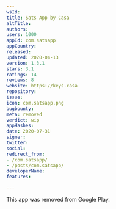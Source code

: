 ```yaml
---
wsId: 
title: Sats App by Casa
altTitle: 
authors: 
users: 1000
appId: com.satsapp
appCountry: 
released: 
updated: 2020-04-13
version: 1.3.1
stars: 3.1
ratings: 14
reviews: 8
website: https://keys.casa
repository: 
issue: 
icon: com.satsapp.png
bugbounty: 
meta: removed
verdict: wip
appHashes: 
date: 2020-07-31
signer: 
twitter: 
social: 
redirect_from:
- /com.satsapp/
- /posts/com.satsapp/
developerName: 
features: 

---
```


This app was removed from Google Play.
